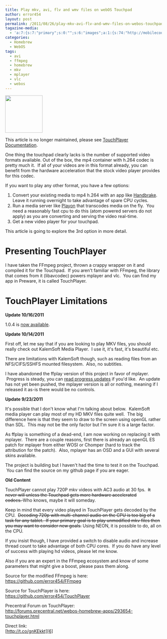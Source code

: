 ```yaml
---
title: Play mkv, avi, flv and wmv files on webOS Touchpad
author: error454
layout: post
permalink: /2011/08/26/play-mkv-avi-flv-and-wmv-files-on-webos-touchpad/
tagazine-media:
  - 'a:7:{s:7:"primary";s:0:"";s:6:"images";a:1:{s:74:"http://mobilecoder.files.wordpress.com/2011/08/applications-multimedia.png";a:6:{s:8:"file_url";s:74:"http://mobilecoder.files.wordpress.com/2011/08/applications-multimedia.png";s:5:"width";s:3:"150";s:6:"height";s:3:"150";s:4:"type";s:5:"image";s:4:"area";s:5:"22500";s:9:"file_path";s:0:"";}}s:6:"videos";a:0:{}s:11:"image_count";s:1:"1";s:6:"author";s:8:"11758919";s:7:"blog_id";s:8:"11929434";s:9:"mod_stamp";s:19:"2011-08-26 07:29:04";}'
categories:
  - Homebrew
  - WebOS
tags:
  - avi
  - ffmpeg
  - homebrew
  - mkv
  - mplayer
  - vlc
  - webos
---
```

<img class="alignleft size-full wp-image-931" title="TouchPlayer - the video player for total badasses" src="{{ site.url }}/assets/uploads/2011/08/applications-multimedia.png" alt="" width="120" height="120" />

This article is no longer maintained, please see [TouchPlayer Documentation][1].

One thing the touchpad clearly lacks is the number of supported video formats available. Out of the box, the mp4 container with h.264 codec is pretty much it.  If all of your videos are in this format already, you can benefit from the hardware acceleration that the stock video player provides for this codec.

If you want to play any other format, you have a few options:

1.  Convert your existing media to mp4 h.264 with an app like [Handbrake][2]. Leave it running overnight to take advantage of spare CPU cycles.
2.  Run a media server like [Playon][3] that transcodes media on the fly.  You need a reasonably fast cpu to do this (atom powered servers do not apply) as you are converting and serving the video real-time.
3.  Get a new video player for your touchpad.

This article is going to explore the 3rd option in more detail.

<h1 class="more">
  Presenting TouchPlayer
</h1>

I have taken the FFmpeg project, thrown a crappy wrapper on it and compiled it for the Touchpad.  If you aren't familiar with FFmpeg, the library that comes from it (libavcodec) powers mplayer and vlc.  You can find my app in Preware, it is called TouchPlayer.

# TouchPlayer Limitations

**Update 10/16/2011**

1.0.4 is [now available][4].

**Update 10/14/2011**

First off, let me say that if you are looking to play MKV files, you should really check out KalemSoft Media Player.  I use it, it's fast, it's beautiful etc.

There are limitations with KalemSoft though, such as reading files from an NFS/CIFS/SSHFS mounted filesystem.  Also, no subtitles.

I have abandoned the ffplay version of this project in favor of mplayer.  Progress is steady, you can [read progress updates][5] if you'd like.  An update has not yet been pushed, the mplayer version is all or nothing, meaning if I released it as-is there would be no controls.

**Update 9/23/2011**

It's possible that I don't know what I'm talking about below.  KalemSoft media player can play most of my HD MKV files quite well.  The big difference here is that they seem to draw to the screen using openGL rather than SDL.  This may not be the only factor but I'm sure it is a large factor.

As ffplay is something of a dead-end, I am now working on replacing it with mplayer.  There are a couple reasons, first there is already an openGL ES patch for mplayer from either WOSI or Chomper (hard to track the attribution for the patch).  Also, mplayer has an OSD and a GUI with several skins available.

The project is building but I haven't had the time to test it on the Touchpad.  You can find the source on my github page if you are eager.

**Old Content**

TouchPlayer cannot play 720P mkv videos with AC3 audio at 30 fps.  <del>It never will unless the Touchpad gets more hardware accelerated codecs. </del>Who knows, maybe it will someday.

Keep in mind that every video played in TouchPlayer gets decoded by the CPU.  <del>Decoding 720p with multi-channel audio on the CPU is too big of a task for any tablet.  If your primary goal is to play unmodified mkv files then you may want to consider new goals.</del> Using NEON, it is possible to do, all on the CPU.

If you insist though, I have provided a switch to disable audio and increase thread count to take advantage of both CPU cores.  If you do have any level of success with playing hd videos, please let me know.

Also if you are an expert in the FFmpeg ecosystem and know of some parameters that might give a boost, please pass them along.

Source for the modified FFmpeg is here:  
<a href="https://github.com/error454/FFmpeg" target="_blank">https://github.com/error454/FFmpeg</a>

Source for TouchPlayer is here:  
<a href="https://github.com/error454/TouchPlayer" target="_blank">https://github.com/error454/TouchPlayer</a>

Precentral Forum on TouchPlayer:  
<a href="http://forums.precentral.net/webos-homebrew-apps/293654-touchplayer.html" target="_blank">http://forums.precentral.net/webos-homebrew-apps/293654-touchplayer.html</a>

Direct link:  
[http://t.co/gnKEkkt][6]

 [1]: http://mobilecoder.wordpress.com/2011/10/16/touchplayer-documentation/
 [2]: http://handbrake.fr/
 [3]: http://www.playon.tv/index.php
 [4]: http://error454.com/2011/10/16/touchplayer-documentation/
 [5]: http://error454.com/2011/09/25/note-to-self-port-mplayer-to-touchpad/
 [6]: http://t.co/gnKekkt